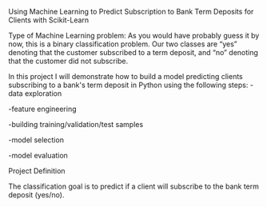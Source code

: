 Using Machine Learning to Predict Subscription to Bank Term Deposits for Clients with Scikit-Learn

Type of Machine Learning problem:
As you would have probably guess it by now, this is a binary classification problem. Our two classes are “yes” denoting that the customer subscribed to a term deposit, and “no” denoting that the customer did not subscribe.

In this project I will demonstrate how to build a model predicting clients subscribing to a bank's term deposit in Python using the following steps:
-data exploration

-feature engineering

-building training/validation/test samples

-model selection

-model evaluation

Project Definition

The classification goal is to predict if a client will subscribe to the bank term deposit (yes/no).
